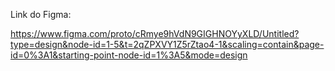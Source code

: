Link do Figma:

https://www.figma.com/proto/cRmye9hVdN9GIGHNOYyXLD/Untitled?type=design&node-id=1-5&t=2qZPXVY1Z5rZtao4-1&scaling=contain&page-id=0%3A1&starting-point-node-id=1%3A5&mode=design
